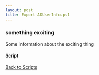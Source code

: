 ```yaml
---
layout: post
title: Export-ADUserInfo.ps1
---
```


### something exciting

Some information about the exciting thing

#### Script

<script async src="https://gist-it.appspot.com/github.com/BanterBoy/scripts-blog/blob/master/PowerShell/scripts/activeDirectory/Export-ADUserInfo.ps1"></script>

<a href="/menu/_pages/scripts.html">Back to Scripts</a>
